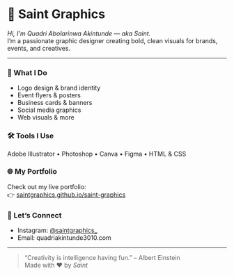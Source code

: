 # 🎨 Saint Graphics

*Hi, I’m Quadri Abolarinwa Akintunde — aka Saint.*  
I’m a passionate graphic designer creating bold, clean visuals for brands, events, and creatives.

---

### 💼 What I Do
- Logo design & brand identity  
- Event flyers & posters  
- Business cards & banners  
- Social media graphics  
- Web visuals & more

### 🛠 Tools I Use
Adobe Illustrator • Photoshop • Canva • Figma • HTML & CSS

### 🌐 My Portfolio
Check out my live portfolio:  
👉 [saintgraphics.github.io/saint-graphics](https://saintgraphics.github.io/saint-graphics)

### 📲 Let’s Connect
- Instagram: [@saintgraphics_](https://instagram.com/thesaint_one)
- Email: quadriakintunde3010.com

---

> “Creativity is intelligence having fun.” – Albert Einstein  
> Made with ❤ by *Saint*
